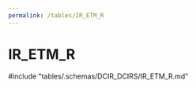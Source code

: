```yaml
---
permalink: /tables/IR_ETM_R
---
```

# IR\_ETM\_R
<!-- SPDX-License-Identifier: MPL-2.0 -->

<!-- ATTENTION : Ne pas supprimer ou modifier la ligne ci-dessous -->
#include "tables/.schemas/DCIR_DCIRS/IR_ETM_R.md"
<!-- ATTENTION : Ne pas supprimer ou modifier la ligne ci-dessus -->
